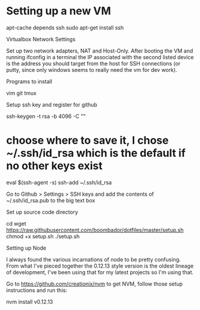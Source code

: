 ---
---

# Setting up a new VM

apt-cache depends ssh
sudo apt-get install ssh

Virtualbox Network Settings

Set up two network adapters, NAT and Host-Only. After booting the VM and running ifconfig in a terminal the IP
associated with the second listed device is the address you should target from the host for SSH connections (or
putty, since only windows seems to really need the vm for dev work).

Programs to install

vim
git
tmux

Setup ssh key and register for github

ssh-keygen -t rsa -b 4096 -C "<descriptive comment>"
# choose where to save it, I chose ~/.ssh/id_rsa which is the default if no other keys exist
eval $(ssh-agent -s)
ssh-add ~/.ssh/id_rsa

Go to Github > Settings > SSH keys and add the contents of ~/.ssh/id_rsa.pub to the big text box

Set up source code directory

cd
wget https://raw.githubusercontent.com/boombador/dotfiles/master/setup.sh
chmod +x setup.sh
./setup.sh

Setting up Node

I always found the various incarnations of node to be pretty confusing. From what I've pieced
together the 0.12.13 style version is the oldest lineage of development, I've been using that for
my latest projects so I'm using that.

Go to https://github.com/creationix/nvm to get NVM, follow those setup instructions and
run this:

nvm install v0.12.13

